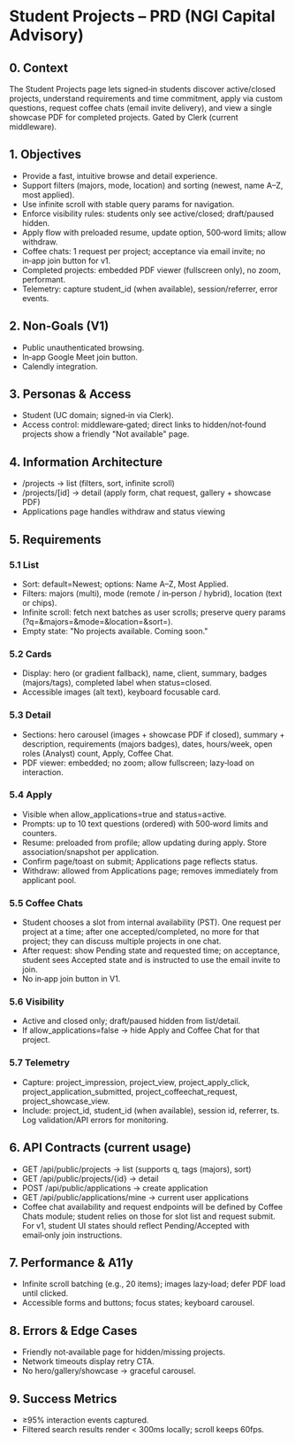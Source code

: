 # Student Projects – PRD (NGI Capital Advisory)

## 0. Context
The Student Projects page lets signed‑in students discover active/closed projects, understand requirements and time commitment, apply via custom questions, request coffee chats (email invite delivery), and view a single showcase PDF for completed projects. Gated by Clerk (current middleware).

## 1. Objectives
- Provide a fast, intuitive browse and detail experience.
- Support filters (majors, mode, location) and sorting (newest, name A–Z, most applied).
- Use infinite scroll with stable query params for navigation.
- Enforce visibility rules: students only see active/closed; draft/paused hidden.
- Apply flow with preloaded resume, update option, 500‑word limits; allow withdraw.
- Coffee chats: 1 request per project; acceptance via email invite; no in‑app join button for v1.
- Completed projects: embedded PDF viewer (fullscreen only), no zoom, performant.
- Telemetry: capture student_id (when available), session/referrer, error events.

## 2. Non‑Goals (V1)
- Public unauthenticated browsing.
- In‑app Google Meet join button.
- Calendly integration.

## 3. Personas & Access
- Student (UC domain; signed‑in via Clerk).
- Access control: middleware‑gated; direct links to hidden/not‑found projects show a friendly "Not available" page.

## 4. Information Architecture
- /projects → list (filters, sort, infinite scroll)
- /projects/[id] → detail (apply form, chat request, gallery + showcase PDF)
- Applications page handles withdraw and status viewing

## 5. Requirements
### 5.1 List
- Sort: default=Newest; options: Name A–Z, Most Applied.
- Filters: majors (multi), mode (remote / in‑person / hybrid), location (text or chips).
- Infinite scroll: fetch next batches as user scrolls; preserve query params (?q=&majors=&mode=&location=&sort=).
- Empty state: "No projects available. Coming soon."

### 5.2 Cards
- Display: hero (or gradient fallback), name, client, summary, badges (majors/tags), completed label when status=closed.
- Accessible images (alt text), keyboard focusable card.

### 5.3 Detail
- Sections: hero carousel (images + showcase PDF if closed), summary + description, requirements (majors badges), dates, hours/week, open roles (Analyst) count, Apply, Coffee Chat.
- PDF viewer: embedded; no zoom; allow fullscreen; lazy‑load on interaction.

### 5.4 Apply
- Visible when allow_applications=true and status=active.
- Prompts: up to 10 text questions (ordered) with 500‑word limits and counters.
- Resume: preloaded from profile; allow updating during apply. Store association/snapshot per application.
- Confirm page/toast on submit; Applications page reflects status.
- Withdraw: allowed from Applications page; removes immediately from applicant pool.

### 5.5 Coffee Chats
- Student chooses a slot from internal availability (PST). One request per project at a time; after one accepted/completed, no more for that project; they can discuss multiple projects in one chat.
- After request: show Pending state and requested time; on acceptance, student sees Accepted state and is instructed to use the email invite to join.
- No in‑app join button in V1.

### 5.6 Visibility
- Active and closed only; draft/paused hidden from list/detail.
- If allow_applications=false → hide Apply and Coffee Chat for that project.

### 5.7 Telemetry
- Capture: project_impression, project_view, project_apply_click, project_application_submitted, project_coffeechat_request, project_showcase_view.
- Include: project_id, student_id (when available), session id, referrer, ts. Log validation/API errors for monitoring.

## 6. API Contracts (current usage)
- GET /api/public/projects → list (supports q, tags (majors), sort)
- GET /api/public/projects/{id} → detail
- POST /api/public/applications → create application
- GET /api/public/applications/mine → current user applications
- Coffee chat availability and request endpoints will be defined by Coffee Chats module; student relies on those for slot list and request submit. For v1, student UI states should reflect Pending/Accepted with email‑only join instructions.

## 7. Performance & A11y
- Infinite scroll batching (e.g., 20 items); images lazy‑load; defer PDF load until clicked.
- Accessible forms and buttons; focus states; keyboard carousel.

## 8. Errors & Edge Cases
- Friendly not‑available page for hidden/missing projects.
- Network timeouts display retry CTA.
- No hero/gallery/showcase → graceful carousel.

## 9. Success Metrics
- ≥95% interaction events captured.
- Filtered search results render < 300ms locally; scroll keeps 60fps.
